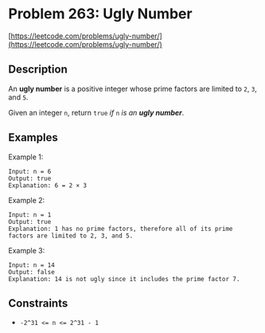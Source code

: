 # Problem 263: Ugly Number

[https://leetcode.com/problems/ugly-number/](https://leetcode.com/problems/ugly-number/)

## Description

An **ugly number** is a positive integer whose prime factors are limited to `2`, `3`, and `5`.

Given an integer `n`, return `true` *if* `n` *is an **ugly number***.

## Examples

Example 1:
```
Input: n = 6
Output: true
Explanation: 6 = 2 × 3
```

Example 2:
```
Input: n = 1
Output: true
Explanation: 1 has no prime factors, therefore all of its prime factors are limited to 2, 3, and 5.
```

Example 3:
```
Input: n = 14
Output: false
Explanation: 14 is not ugly since it includes the prime factor 7.
```

## Constraints

- `-2^31 <= n <= 2^31 - 1`
